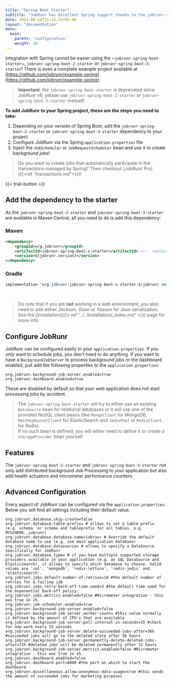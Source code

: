 ```yaml
---
title: "Spring Boot Starter"
subtitle: "JobRunr has excellent Spring support thanks to the jobrunr-spring-boot-starter"
date: 2021-08-24T11:12:23+02:00
layout: "documentation"
menu: 
  main: 
    parent: 'configuration'
    weight: 10
---
```

Integration with Spring cannot be easier using the ~`jobrunr-spring-boot-starter`~, `jobrunr-spring-boot-2-starter` or `jobrunr-spring-boot-3-starter`! There is even a complete example project available at [https://github.com/jobrunr/example-spring](https://github.com/jobrunr/example-spring).

> **Important**: the `jobrunr-spring-boot-starter` is deprecated since JobRunr v6, please use `jobrunr-spring-boot-2-starter` or `jobrunr-spring-boot-3-starter` instead!

__To add JobRunr to your Spring project, these are the steps you need to take:__
1. Depending on your version of Spring Boot, add the `jobrunr-spring-boot-2-starter` or `jobrunr-spring-boot-3-starter` dependency to your project
2. Configure JobRunr via the Spring `application.properties` file
3. Inject the `JobScheduler` or `JobRequestScheduler` bean and use it to create background jobs!

> Do you want to create jobs that automatically participate in the transactions managed by Spring? Then checkout [JobRunr Pro]({{<ref "transactions.md">}})!

{{< trial-button >}}

## Add the dependency to the starter
As the `jobrunr-spring-boot-2-starter` and `jobrunr-spring-boot-3-starter` are available in Maven Central, all you need to do is add this dependency:
### Maven
```xml
<dependency> 
    <groupId>org.jobrunr</groupId> 
    <artifactId>jobrunr-spring-boot-x-starter</artifactId> <!-- replace x with your Spring Boot version -->
    <version>${jobrunr.version}</version> 
</dependency>
```

### Gradle
```java
implementation 'org.jobrunr:jobrunr-spring-boot-x-starter:${jobrunr.version}' // replace x with your Spring Boot version
```
<br/>

> Do note that if you are **not** working in a web environment, you also need to add either _Jackson_, _Gson_ or _Yasson_ for Json serialization. See the [installation]({{< ref "../../installation/_index.md" >}}) page for more info.


## Configure JobRunr
JobRunr can be configured easily in your `application.properties`. If you only want to schedule jobs, you don't need to do anything. If you want to have a `BackgroundJobServer` to process background jobs or the dashboard enabled, just add the following properties to the `application.properties`:

```
org.jobrunr.background-job-server.enabled=true
org.jobrunr.dashboard.enabled=true
```

These are disabled by default so that your web application does not start processing jobs by accident.


> The `jobrunr-spring-boot-starter` will try to either use an existing `DataSource` bean for relational databases or it will use one of the provided NoSQL client beans (like `MongoClient` for MongoDB, `RestHighLevelClient` for ElasticSearch and `JedisPool` or `RedisClient` for Redis). <br/>
> If no such bean is defined, you will either need to define it or create a `StorageProvider` bean yourself.

## Features
The `jobrunr-spring-boot-2-starter` and `jobrunr-spring-boot-3-starter` not only add distributed background Job Processing to your application but also add health actuators and micrometer performance counters.

## Advanced Configuration
Every aspect of JobRunr can be configured via the `application.properties`. Below you will find all settings including their default value.

```
org.jobrunr.database.skip-create=false
org.jobrunr.database.table-prefix= # allows to set a table prefix (e.g. schema  or schema and tableprefix for all tables. e.g. MYSCHEMA._jobrunr)
org.jobrunr.database.database-name=jobrunr # Override the default database name to use (e.g. use main application database)
org.jobrunr.database.datasource= # allows to specify a DataSource specifically for JobRunr
org.jobrunr.database.type= # if you have multiple supported storage providers available in your application (e.g. an SQL DataSource and Elasticsearch), it allows to specify which database to choose. Valid values are 'sql', 'mongodb', 'redis-lettuce', 'redis-jedis' and 'elasticsearch'.
org.jobrunr.jobs.default-number-of-retries=10 #the default number of retries for a failing job
org.jobrunr.jobs.retry-back-off-time-seed=3 #the default time seed for the exponential back-off policy.
org.jobrunr.jobs.metrics.enabled=false #Micrometer integration - this was true in v5.
org.jobrunr.job-scheduler.enabled=true
org.jobrunr.background-job-server.enabled=false
org.jobrunr.background-job-server.worker-count= #this value normally is defined by the amount of CPU's that are available
org.jobrunr.background-job-server.poll-interval-in-seconds=15 #check for new work every 15 seconds
org.jobrunr.background-job-server.delete-succeeded-jobs-after=36h #succeeded jobs will go to the deleted state after 36 hours
org.jobrunr.background-job-server.permanently-delete-deleted-jobs-after=72h #deleted jobs will be deleted permanently after 72 hours
org.jobrunr.background-job-server.metrics.enabled=false #Micrometer integration - this was true in v5.
org.jobrunr.dashboard.enabled=false
org.jobrunr.dashboard.port=8000 #the port on which to start the dashboard
org.jobrunr.miscellaneous.allow-anonymous-data-usage=true #this sends the amount of succeeded jobs for marketing purposes
```
